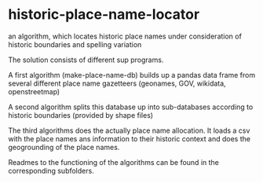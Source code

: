 # historic-place-name-locator
an algorithm, which locates historic place names under consideration of historic boundaries and spelling variation

The solution consists of different sup programs.

A first algorithm (make-place-name-db) builds up a pandas data frame from several different place name gazetteers (geonames, GOV, wikidata, openstreetmap)

A second algorithm splits this database up into sub-databases according to historic boundaries (provided by shape files)

The third algorithms does the actually place name allocation. It loads a csv with the place names ans information to their historic context and does the geogrounding of the place names.

Readmes to the functioning of the algorithms can be found in the corresponding subfolders.
